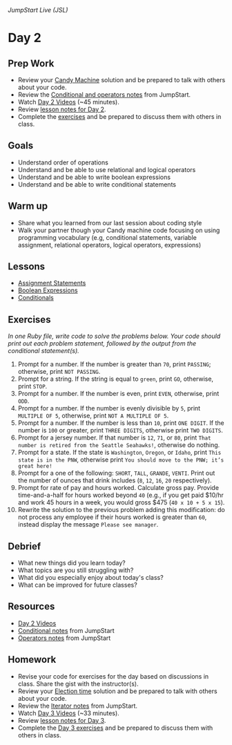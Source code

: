 _JumpStart Live (JSL)_
# Day 2

## Prep Work
* Review your [Candy Machine](https://github.com/Ada-Developers-Academy/jump-start/tree/master/lessons/programming-expressions#candy-machine-assignment) solution and be prepared to talk with others about your code.
* Review the [Conditional and operators notes](https://github.com/Ada-Developers-Academy/jump-start/tree/master/lessons/programming-expressions) from JumpStart.
* Watch [Day 2 Videos](https://adaacademy.hosted.panopto.com/Panopto/Pages/Sessions/List.aspx?folderID=43637773-8776-4592-977d-938f3fac6ef2) (~45 minutes).
* Review [lesson notes for Day 2](#lessons).
* Complete the [exercises](#exercises) and be prepared to discuss them with others in class.

## Goals
* Understand order of operations
* Understand and be able to use relational and logical operators
* Understand and be able to write boolean expressions
* Understand and be able to write conditional statements

## Warm up
* Share what you learned from our last session about coding style
* Walk your partner though your Candy machine code focusing on using programming vocabulary (e.g, conditional statements, variable assignment, relational operators, logical operators, expressions)

## Lessons
* [Assignment Statements](assignment_statements.md)
* [Boolean Expressions](boolean_expressions.md)
* [Conditionals](conditionals.md)

## Exercises
_In one Ruby file, write code to solve the problems below. Your code should print out each problem statement, followed by the output from the conditional statement(s)._

1. Prompt for a number. If the number is greater than `70`, print `PASSING`; otherwise, print `NOT PASSING`.    
1. Prompt for a string.  If the string is equal to `green`, print `GO`, otherwise, print `STOP`.
1. Prompt for a number.  If the number is even, print `EVEN`, otherwise, print `ODD`.
1. Prompt for a number. If the number is evenly divisible by `5`, print `MULTIPLE OF 5`, otherwise, print `NOT A MULTIPLE OF 5`.    
1. Prompt for a number. If the number is less than `10`, print `ONE DIGIT`. If the number is `100` or greater, print `THREE DIGITS`, otherwise print `TWO DIGITS`.
1. Prompt for a jersey number. If that number is `12`, `71`, or `80`, print `That number is retired from the Seattle Seahawks!`, otherwise do nothing.
1. Prompt for a state. If the state is `Washington`, `Oregon`, or `Idaho`, print `This state is in the PNW`, otherwise print `You should move to the PNW; it’s great here!`
1. Prompt for a one of the following: `SHORT`, `TALL`, `GRANDE`, `VENTI`. Print out the number of ounces that drink includes (`8`, `12`, `16`, `20` respectively).
1. Prompt for rate of pay and hours worked. Calculate gross pay. Provide time-and-a-half for hours worked beyond `40`  (e.g., if you get paid $10/hr and work 45 hours in a week, you would gross $475 (`40 x 10 + 5 x 15`).
1. Rewrite the solution to the previous problem adding this modification: do not process any employee if their hours worked is greater than `60`, instead display the message `Please see manager`.

## Debrief
* What new things did you learn today?
* What topics are you still struggling with?
* What did you especially enjoy about today's class?
* What can be improved for future classes?

## Resources
* [Day 2 Videos](https://adaacademy.hosted.panopto.com/Panopto/Pages/Sessions/List.aspx?folderID=43637773-8776-4592-977d-938f3fac6ef2)
* [Conditional notes](https://github.com/Ada-Developers-Academy/jump-start/blob/master/lessons/10-programming-expressions/notes/conditionals.md) from JumpStart
* [Operators notes](https://github.com/Ada-Developers-Academy/jump-start/blob/master/lessons/10-programming-expressions/notes/operators.md) from JumpStart

## Homework
* Revise your code for exercises for the day based on discussions in class. Share the gist with the instructor(s).
* Review your [Election time](https://github.com/Ada-Developers-Academy/jump-start/blob/master/lessons/iterators/assignments/election.md) solution and be prepared to talk with others about your code.
* Review the [Iterator notes](https://github.com/Ada-Developers-Academy/jump-start/tree/master/lessons/iterators) from JumpStart.
* Watch [Day 3 Videos](https://adaacademy.hosted.panopto.com/Panopto/Pages/Sessions/List.aspx?folderID=4bd4003b-ca01-4260-8e3e-86296c909339) (~33 minutes).
* Review [lesson notes for Day 3](../day3/readme.md#lessons).
* Complete the [Day 3 exercises](../day3/readme.md#exercises) and be prepared to discuss them with others in class.
